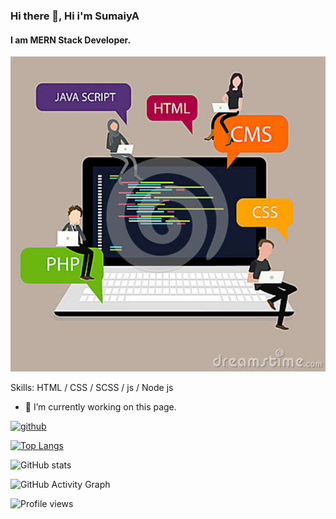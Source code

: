 ### Hi there 👋, Hi i'm SumaiyA
#### I am MERN Stack Developer.
![I am MERN Stack Developer.](https://github.com/sumusumaiya/sumusumaiya/blob/main/programming-laptop-screen-php-html-css-vector-80130232.jpg)


Skills:  HTML / CSS / SCSS / js / Node js 

- 🔭 I’m currently working on this page. 


[<img src='https://cdn.jsdelivr.net/npm/simple-icons@3.0.1/icons/github.svg' alt='github' height='40'>](https://github.com/sumusumaiya)  

[![Top Langs](https://github-readme-stats.vercel.app/api/top-langs/?username=sumusumaiya)](https://github.com/anuraghazra/github-readme-stats)

![GitHub stats](https://github-readme-stats.vercel.app/api?username=sumusumaiya&show_icons=true&count_private=true)  

![GitHub Activity Graph](https://activity-graph.herokuapp.com/graph?username=sumusumaiya)  

![Profile views](https://gpvc.arturio.dev/sumusumaiya)  
